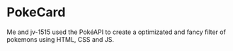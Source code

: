 # PokeCard
Me and jv-1515 used the PokéAPI to create a optimizated and fancy filter of pokemons using HTML, CSS and JS.
